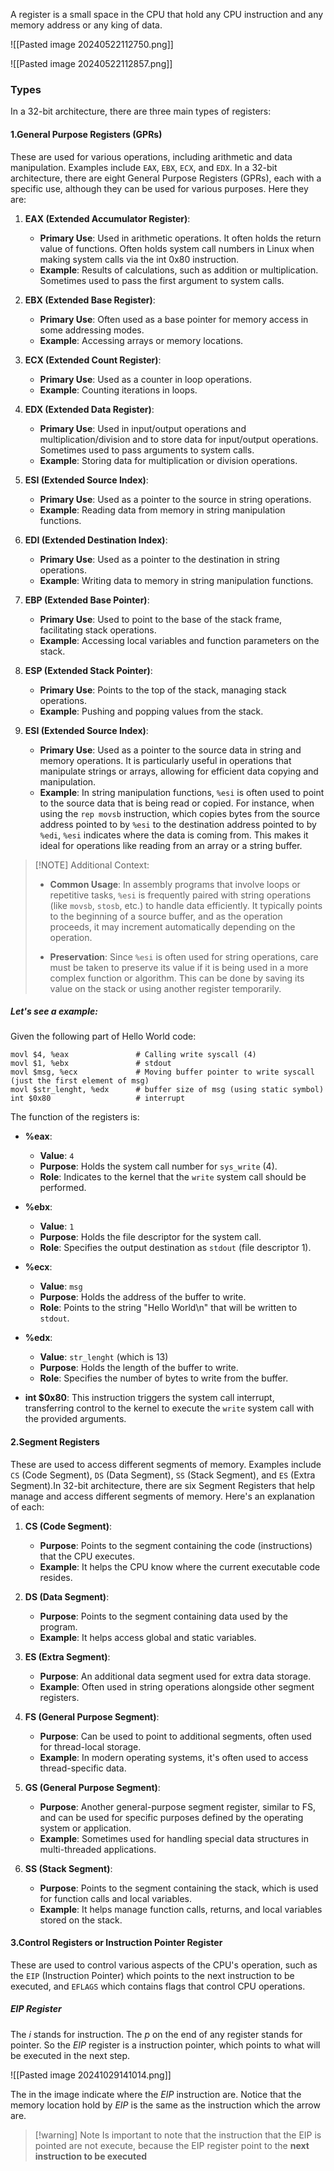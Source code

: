 
A register is a small space in the CPU that hold any CPU instruction and any memory address or any king of data.

![[Pasted image 20240522112750.png]]

![[Pasted image 20240522112857.png]]

### Types

In a 32-bit architecture, there are three main types of registers:

#### 1.General Purpose Registers (GPRs)
These are used for various operations, including arithmetic and data manipulation. Examples include `EAX`, `EBX`, `ECX`, and `EDX`. In a 32-bit architecture, there are eight General Purpose Registers (GPRs), each with a specific use, although they can be used for various purposes. Here they are:

1. **EAX (Extended Accumulator Register)**:
	
	- **Primary Use**: Used in arithmetic operations. It often holds the return value of functions. Often holds system call numbers in Linux when making system calls via the int 0x80 instruction.
	- **Example**: Results of calculations, such as addition or multiplication. Sometimes used to pass the first argument to system calls.
2. **EBX (Extended Base Register)**:
	
	- **Primary Use**: Often used as a base pointer for memory access in some addressing modes.
	- **Example**: Accessing arrays or memory locations.
3. **ECX (Extended Count Register)**:
	
	- **Primary Use**: Used as a counter in loop operations.
	- **Example**: Counting iterations in loops.
4. **EDX (Extended Data Register)**:
	
	- **Primary Use**: Used in input/output operations and multiplication/division and to store data for input/output operations. Sometimes used to pass arguments to system calls.
	- **Example**: Storing data for multiplication or division operations.
5. **ESI (Extended Source Index)**:
	
	- **Primary Use**: Used as a pointer to the source in string operations.
	- **Example**: Reading data from memory in string manipulation functions.
6. **EDI (Extended Destination Index)**:
	
	- **Primary Use**: Used as a pointer to the destination in string operations.
	- **Example**: Writing data to memory in string manipulation functions.
7. **EBP (Extended Base Pointer)**:
	
	- **Primary Use**: Used to point to the base of the stack frame, facilitating stack operations.
	- **Example**: Accessing local variables and function parameters on the stack.
8. **ESP (Extended Stack Pointer)**:
	
	- **Primary Use**: Points to the top of the stack, managing stack operations.
	- **Example**: Pushing and popping values from the stack.
9. **ESI (Extended Source Index)**:

	- **Primary Use**: Used as a pointer to the source data in string and memory operations. It is particularly useful in operations that manipulate strings or arrays, allowing for efficient data copying and manipulation.
	- **Example**: In string manipulation functions, `%esi` is often used to point to the source data that is being read or copied. For instance, when using the `rep movsb` instruction, which copies bytes from the source address pointed to by `%esi` to the destination address pointed to by `%edi`, `%esi` indicates where the data is coming from. This makes it ideal for operations like reading from an array or a string buffer.

> [!NOTE] Additional Context:
> - **Common Usage**: In assembly programs that involve loops or repetitive tasks, `%esi` is frequently paired with string operations (like `movsb`, `stosb`, etc.) to handle data efficiently. It typically points to the beginning of a source buffer, and as the operation proceeds, it may increment automatically depending on the operation.
> 
> - **Preservation**: Since `%esi` is often used for string operations, care must be taken to preserve its value if it is being used in a more complex function or algorithm. This can be done by saving its value on the stack or using another register temporarily.
> 

##### Let's see a example:

Given the following part of Hello World code:

```
movl $4, %eax               # Calling write syscall (4)
movl $1, %ebx               # stdout
movl $msg, %ecx             # Moving buffer pointer to write syscall (just the first element of msg)
movl $str_lenght, %edx      # buffer size of msg (using static symbol)
int $0x80                   # interrupt
```

The function of the registers is:
- **%eax**:    
    - **Value**: `4`
    - **Purpose**: Holds the system call number for `sys_write` (4).
    - **Role**: Indicates to the kernel that the `write` system call should be performed.

- **%ebx**:    
    - **Value**: `1`
    - **Purpose**: Holds the file descriptor for the system call.
    - **Role**: Specifies the output destination as `stdout` (file descriptor 1).

- **%ecx**:    
    - **Value**: `msg`
    - **Purpose**: Holds the address of the buffer to write.
    - **Role**: Points to the string "Hello World\n" that will be written to `stdout`.

- **%edx**:    
    - **Value**: `str_lenght` (which is 13)
    - **Purpose**: Holds the length of the buffer to write.
    - **Role**: Specifies the number of bytes to write from the buffer.
- **int $0x80**: This instruction triggers the system call interrupt, transferring control to the kernel to execute the `write` system call with the provided arguments.

#### 2.Segment Registers 
These are used to access different segments of memory. Examples include `CS` (Code Segment), `DS` (Data Segment), `SS` (Stack Segment), and `ES` (Extra Segment).In 32-bit architecture, there are six Segment Registers that help manage and access different segments of memory. Here's an explanation of each:
1. **CS (Code Segment)**:
	
	- **Purpose**: Points to the segment containing the code (instructions) that the CPU executes.
	- **Example**: It helps the CPU know where the current executable code resides.
2. **DS (Data Segment)**:
	
	- **Purpose**: Points to the segment containing data used by the program.
	- **Example**: It helps access global and static variables.
3. **ES (Extra Segment)**:
	
	- **Purpose**: An additional data segment used for extra data storage.
	- **Example**: Often used in string operations alongside other segment registers.
4. **FS (General Purpose Segment)**:
	
	- **Purpose**: Can be used to point to additional segments, often used for thread-local storage.
	- **Example**: In modern operating systems, it's often used to access thread-specific data.
5. **GS (General Purpose Segment)**:
	
	- **Purpose**: Another general-purpose segment register, similar to FS, and can be used for specific purposes defined by the operating system or application.
	- **Example**: Sometimes used for handling special data structures in multi-threaded applications.
6. **SS (Stack Segment)**:
	
	- **Purpose**: Points to the segment containing the stack, which is used for function calls and local variables.
	- **Example**: It helps manage function calls, returns, and local variables stored on the stack.
	    
#### 3.Control Registers or Instruction Pointer Register
These are used to control various aspects of the CPU's operation, such as the `EIP` (Instruction Pointer) which points to the next instruction to be executed, and `EFLAGS` which contains flags that control CPU operations.
##### EIP Register
The _i_ stands for instruction. The _p_ on the end of any register stands for pointer. So the _EIP_ register is a instruction pointer, which points to what will be executed in the next step.

![[Pasted image 20241029141014.png]]

The in the image indicate where the _EIP_ instruction are. Notice that the memory location hold by _EIP_ is the same as the instruction which the arrow are. 

> [!warning] Note
> Is important to note that the instruction that the EIP is pointed are not execute, because the EIP register point to the **next instruction to be executed**
